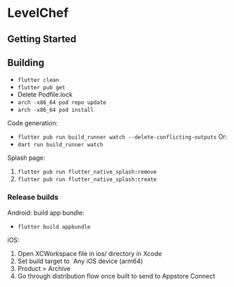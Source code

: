 # LevelChef


## Getting Started


## Building
- `flutter clean`
- `flutter pub get`
- Delete Podfile.lock
- `arch -x86_64 pod repo update`
- `arch -x86_64 pod install`

Code generation:
- `flutter pub run build_runner watch --delete-conflicting-outputs` 
Or:
- `dart run build_runner watch`

Splash page:
1. `flutter pub run flutter_native_splash:remove`
2. `flutter pub run flutter_native_splash:create`

### Release builds
Android: build app bundle:
- `flutter build appbundle`

iOS:
1. Open XCWorkspace file in ios/ directory in Xcode
2. Set build target to `Any iOS device (arm64)
3. Product > Archive
4. Go through distribution flow once built to send to Appstore Connect